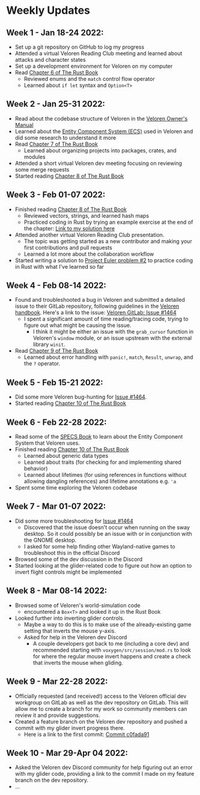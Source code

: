 # Weekly Updates

## Week 1 - Jan 18-24 2022:
* Set up a git repository on GitHub to log my progress
* Attended a virtual Veloren Reading Club meeting and learned about attacks and character states
* Set up a development environment for Veloren on my computer
* Read [Chapter 6 of The Rust Book](https://doc.rust-lang.org/stable/book/ch06-00-enums.html "Chapter 6 - The Rust Programming Language")
	* Reviewed enums and the `match` control flow operator
	* Learned about `if let` syntax and `Option<T>`

## Week 2 - Jan 25-31 2022:
* Read about the codebase structure of Veloren in the [Veloren Owner's Manual](https://book.veloren.net/contributors/index.html "Veloren Owner's Manual - For Contributors")
* Learned about the [Entity Component System (ECS)](https://book.veloren.net/contributors/developers/ecs.html "Veloren Owner's Manual - ECS") used in Veloren and did some research to understand it more
* Read [Chapter 7 of The Rust Book](https://doc.rust-lang.org/stable/book/ch07-00-managing-growing-projects-with-packages-crates-and-modules.html "Chapter 7 - The Rust Programming Language")
	* Learned about organizing projects into packages, crates, and modules
* Attended a short virtual Veloren dev meeting focusing on reviewing some merge requests
* Started reading [Chapter 8 of The Rust Book](https://doc.rust-lang.org/stable/book/ch08-00-common-collections.html "Chapter 8 - The Rust Programming Language")

## Week 3 - Feb 01-07 2022:
* Finished reading [Chapter 8 of The Rust Book](https://doc.rust-lang.org/stable/book/ch08-00-common-collections.html "Chapter 8 - The Rust Programming Language")
	* Reviewed vectors, strings, and learned hash maps
	* Practiced coding in Rust by trying an example exercise at the end of the chapter: [Link to my solution here](./code/vector_stats_exercise/src/main.rs "vector_stats_exercise")
* Attended another virtual Veloren Reading Club presentation. 
	* The topic was getting started as a new contributor and making your first contributions and pull requests
	* Learned a lot more about the collaboration workflow
* Started writing a solution to [Project Euler problem #2](https://projecteuler.net/problem=2 "Project Euler - #2") to practice coding in Rust with what I've learned so far

## Week 4 - Feb 08-14 2022:
* Found and troubleshooted a bug in Veloren and submitted a detailed issue to their GitLab repository, following guidelines in the [Veloren handbook](https://book.veloren.net/players/reporting-bugs.html?highlight=issue#reporting-bugs "Veloren Owner's Manual - Reporting Bugs"). Here's a link to the issue: [Veloren GitLab: Issue #1464](https://gitlab.com/veloren/veloren/-/issues/1464 "Issue #1464")
	* I spent a significant amount of time reading/tracing code, trying to figure out what might be causing the issue.
		- I think it might be either an issue with the `grab_cursor` function in Veloren's `window` module, or an issue upstream with the external library `winit`.
* Read [Chapter 9 of The Rust Book](https://doc.rust-lang.org/stable/book/ch09-00-error-handling.html "Chapter 9 - The Rust Programming Language")
	* Learned about error handling with `panic!`, `match`, `Result`, `unwrap`, and the `?` operator.

## Week 5 - Feb 15-21 2022:
* Did some more Veloren bug-hunting for [Issue #1464](https://gitlab.com/veloren/veloren/-/issues/1464 "Issue #1464").
* Started reading [Chapter 10 of The Rust Book](https://doc.rust-lang.org/stable/book/ch10-00-generics.html "Chapter 10 - The Rust Programming Language")

## Week 6 - Feb 22-28 2022:
* Read some of the [SPECS Book](https://specs.amethyst.rs/docs/tutorials/01_intro.html "SPECS Documentation") to learn about the Entity Component System that Veloren uses.
* Finished reading [Chapter 10 of The Rust Book](https://doc.rust-lang.org/stable/book/ch10-00-generics.html "Chapter 10 - The Rust Programming Language")
	- Learned about generic data types
	- Learned about traits (for checking for and implementing shared behavior)
	- Learned about lifetimes (for using references in functions without allowing dangling references) and lifetime annotations e.g. `'a`
* Spent some time exploring the Veloren codebase

## Week 7 - Mar 01-07 2022:
* Did some more troubleshooting for [Issue #1464](https://gitlab.com/veloren/veloren/-/issues/1464 "Issue #1464")
	- Discovered that the issue doesn't occur when running on the sway desktop. So it could possibly be an issue with or in conjunction with the GNOME desktop.
	- I asked for some help finding other Wayland-native games to troubleshoot this in the official Discord
* Browsed some of the dev discussion in the Discord
* Started looking at the glider-related code to figure out how an option to invert flight controls might be implemented

## Week 8 - Mar 08-14 2022:
* Browsed some of Veloren's world-simulation code
	- encountered a `Box<T>` and looked it up in the Rust Book
* Looked further into inverting glider controls.
	- Maybe a way to do this is to make use of the already-existing game setting that inverts the mouse y-axis. 
	- Asked for help in the Veloren dev Discord
		+ A couple developers got back to me (including a core dev) and recommended starting with `voxygen/src/session/mod.rs` to look for where the regular mouse invert happens and create a check that inverts the mouse when gliding.
		
## Week 9 - Mar 22-28 2022:
* Officially requested (and received!) access to the Veloren official dev workgroup on GitLab as well as the dev repository on GitLab. This will allow me to create a branch for my work so community members can review it and provide suggestions.
* Created a feature branch on the Veloren dev repository and pushed a commit with my glider invert progress there.
	- Here is a link to the first commit: [Commit c0fada91](https://gitlab.com/veloren/dev/veloren/-/commit/c0fada9174cd1ae1724c12ceaeeacfb9d20f9a7d?view=inline "GitLab - Experimenting with glider y-axis invert (Commit c0fada91)")

## Week 10 - Mar 29-Apr 04 2022:
* Asked the Veloren dev Discord community for help figuring out an error with my glider code, providing a link to the commit I made on my feature branch on the dev repository.
* ...
